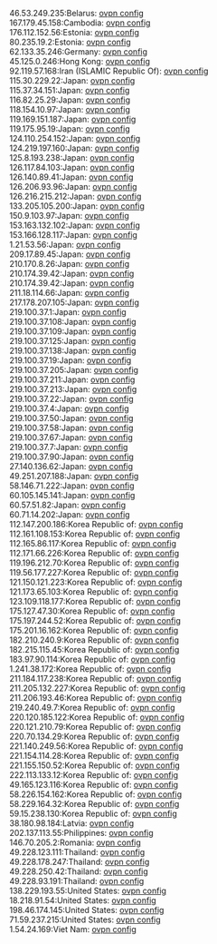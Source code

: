 46.53.249.235:Belarus: [ovpn config](vpn/46_53_249_235.ovpn)  
167.179.45.158:Cambodia: [ovpn config](vpn/167_179_45_158.ovpn)  
176.112.152.56:Estonia: [ovpn config](vpn/176_112_152_56.ovpn)  
80.235.19.2:Estonia: [ovpn config](vpn/80_235_19_2.ovpn)  
62.133.35.246:Germany: [ovpn config](vpn/62_133_35_246.ovpn)  
45.125.0.246:Hong Kong: [ovpn config](vpn/45_125_0_246.ovpn)  
92.119.57.168:Iran (ISLAMIC Republic Of): [ovpn config](vpn/92_119_57_168.ovpn)  
115.30.229.22:Japan: [ovpn config](vpn/115_30_229_22.ovpn)  
115.37.34.151:Japan: [ovpn config](vpn/115_37_34_151.ovpn)  
116.82.25.29:Japan: [ovpn config](vpn/116_82_25_29.ovpn)  
118.154.10.97:Japan: [ovpn config](vpn/118_154_10_97.ovpn)  
119.169.151.187:Japan: [ovpn config](vpn/119_169_151_187.ovpn)  
119.175.95.19:Japan: [ovpn config](vpn/119_175_95_19.ovpn)  
124.110.254.152:Japan: [ovpn config](vpn/124_110_254_152.ovpn)  
124.219.197.160:Japan: [ovpn config](vpn/124_219_197_160.ovpn)  
125.8.193.238:Japan: [ovpn config](vpn/125_8_193_238.ovpn)  
126.117.84.103:Japan: [ovpn config](vpn/126_117_84_103.ovpn)  
126.140.89.41:Japan: [ovpn config](vpn/126_140_89_41.ovpn)  
126.206.93.96:Japan: [ovpn config](vpn/126_206_93_96.ovpn)  
126.216.215.212:Japan: [ovpn config](vpn/126_216_215_212.ovpn)  
133.205.105.200:Japan: [ovpn config](vpn/133_205_105_200.ovpn)  
150.9.103.97:Japan: [ovpn config](vpn/150_9_103_97.ovpn)  
153.163.132.102:Japan: [ovpn config](vpn/153_163_132_102.ovpn)  
153.166.128.117:Japan: [ovpn config](vpn/153_166_128_117.ovpn)  
1.21.53.56:Japan: [ovpn config](vpn/1_21_53_56.ovpn)  
209.17.89.45:Japan: [ovpn config](vpn/209_17_89_45.ovpn)  
210.170.8.26:Japan: [ovpn config](vpn/210_170_8_26.ovpn)  
210.174.39.42:Japan: [ovpn config](vpn/210_174_39_42.ovpn)  
210.174.39.42:Japan: [ovpn config](vpn/210_174_39_42.ovpn)  
211.18.114.66:Japan: [ovpn config](vpn/211_18_114_66.ovpn)  
217.178.207.105:Japan: [ovpn config](vpn/217_178_207_105.ovpn)  
219.100.37.1:Japan: [ovpn config](vpn/219_100_37_1.ovpn)  
219.100.37.108:Japan: [ovpn config](vpn/219_100_37_108.ovpn)  
219.100.37.109:Japan: [ovpn config](vpn/219_100_37_109.ovpn)  
219.100.37.125:Japan: [ovpn config](vpn/219_100_37_125.ovpn)  
219.100.37.138:Japan: [ovpn config](vpn/219_100_37_138.ovpn)  
219.100.37.19:Japan: [ovpn config](vpn/219_100_37_19.ovpn)  
219.100.37.205:Japan: [ovpn config](vpn/219_100_37_205.ovpn)  
219.100.37.211:Japan: [ovpn config](vpn/219_100_37_211.ovpn)  
219.100.37.213:Japan: [ovpn config](vpn/219_100_37_213.ovpn)  
219.100.37.22:Japan: [ovpn config](vpn/219_100_37_22.ovpn)  
219.100.37.4:Japan: [ovpn config](vpn/219_100_37_4.ovpn)  
219.100.37.50:Japan: [ovpn config](vpn/219_100_37_50.ovpn)  
219.100.37.58:Japan: [ovpn config](vpn/219_100_37_58.ovpn)  
219.100.37.67:Japan: [ovpn config](vpn/219_100_37_67.ovpn)  
219.100.37.7:Japan: [ovpn config](vpn/219_100_37_7.ovpn)  
219.100.37.90:Japan: [ovpn config](vpn/219_100_37_90.ovpn)  
27.140.136.62:Japan: [ovpn config](vpn/27_140_136_62.ovpn)  
49.251.207.188:Japan: [ovpn config](vpn/49_251_207_188.ovpn)  
58.146.71.222:Japan: [ovpn config](vpn/58_146_71_222.ovpn)  
60.105.145.141:Japan: [ovpn config](vpn/60_105_145_141.ovpn)  
60.57.51.82:Japan: [ovpn config](vpn/60_57_51_82.ovpn)  
60.71.14.202:Japan: [ovpn config](vpn/60_71_14_202.ovpn)  
112.147.200.186:Korea Republic of: [ovpn config](vpn/112_147_200_186.ovpn)  
112.161.108.153:Korea Republic of: [ovpn config](vpn/112_161_108_153.ovpn)  
112.165.86.117:Korea Republic of: [ovpn config](vpn/112_165_86_117.ovpn)  
112.171.66.226:Korea Republic of: [ovpn config](vpn/112_171_66_226.ovpn)  
119.196.212.70:Korea Republic of: [ovpn config](vpn/119_196_212_70.ovpn)  
119.56.177.227:Korea Republic of: [ovpn config](vpn/119_56_177_227.ovpn)  
121.150.121.223:Korea Republic of: [ovpn config](vpn/121_150_121_223.ovpn)  
121.173.65.103:Korea Republic of: [ovpn config](vpn/121_173_65_103.ovpn)  
123.109.118.177:Korea Republic of: [ovpn config](vpn/123_109_118_177.ovpn)  
175.127.47.30:Korea Republic of: [ovpn config](vpn/175_127_47_30.ovpn)  
175.197.244.52:Korea Republic of: [ovpn config](vpn/175_197_244_52.ovpn)  
175.201.16.162:Korea Republic of: [ovpn config](vpn/175_201_16_162.ovpn)  
182.210.240.9:Korea Republic of: [ovpn config](vpn/182_210_240_9.ovpn)  
182.215.115.45:Korea Republic of: [ovpn config](vpn/182_215_115_45.ovpn)  
183.97.90.114:Korea Republic of: [ovpn config](vpn/183_97_90_114.ovpn)  
1.241.38.172:Korea Republic of: [ovpn config](vpn/1_241_38_172.ovpn)  
211.184.117.238:Korea Republic of: [ovpn config](vpn/211_184_117_238.ovpn)  
211.205.132.227:Korea Republic of: [ovpn config](vpn/211_205_132_227.ovpn)  
211.206.193.46:Korea Republic of: [ovpn config](vpn/211_206_193_46.ovpn)  
219.240.49.7:Korea Republic of: [ovpn config](vpn/219_240_49_7.ovpn)  
220.120.185.122:Korea Republic of: [ovpn config](vpn/220_120_185_122.ovpn)  
220.121.210.79:Korea Republic of: [ovpn config](vpn/220_121_210_79.ovpn)  
220.70.134.29:Korea Republic of: [ovpn config](vpn/220_70_134_29.ovpn)  
221.140.249.56:Korea Republic of: [ovpn config](vpn/221_140_249_56.ovpn)  
221.154.114.28:Korea Republic of: [ovpn config](vpn/221_154_114_28.ovpn)  
221.155.150.52:Korea Republic of: [ovpn config](vpn/221_155_150_52.ovpn)  
222.113.133.12:Korea Republic of: [ovpn config](vpn/222_113_133_12.ovpn)  
49.165.123.116:Korea Republic of: [ovpn config](vpn/49_165_123_116.ovpn)  
58.226.154.162:Korea Republic of: [ovpn config](vpn/58_226_154_162.ovpn)  
58.229.164.32:Korea Republic of: [ovpn config](vpn/58_229_164_32.ovpn)  
59.15.238.130:Korea Republic of: [ovpn config](vpn/59_15_238_130.ovpn)  
38.180.98.184:Latvia: [ovpn config](vpn/38_180_98_184.ovpn)  
202.137.113.55:Philippines: [ovpn config](vpn/202_137_113_55.ovpn)  
146.70.205.2:Romania: [ovpn config](vpn/146_70_205_2.ovpn)  
49.228.123.111:Thailand: [ovpn config](vpn/49_228_123_111.ovpn)  
49.228.178.247:Thailand: [ovpn config](vpn/49_228_178_247.ovpn)  
49.228.250.42:Thailand: [ovpn config](vpn/49_228_250_42.ovpn)  
49.228.93.191:Thailand: [ovpn config](vpn/49_228_93_191.ovpn)  
138.229.193.55:United States: [ovpn config](vpn/138_229_193_55.ovpn)  
18.218.91.54:United States: [ovpn config](vpn/18_218_91_54.ovpn)  
198.46.174.145:United States: [ovpn config](vpn/198_46_174_145.ovpn)  
71.59.237.215:United States: [ovpn config](vpn/71_59_237_215.ovpn)  
1.54.24.169:Viet Nam: [ovpn config](vpn/1_54_24_169.ovpn)  
